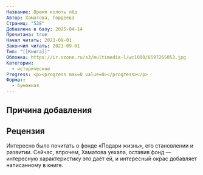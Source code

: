 ```yaml
---
Название: Время колоть лёд
Автор: Хаматова, Гордеева
Страниц: "528"
Добавлена в базу: 2025-04-14
Прочитана: true
Начал читать: 2021-09-01
Закончил читать: 2021-09-01
Тип: "[[Книга]]"
Обложка: https://ir.ozone.ru/s3/multimedia-l/wc1000/6597265053.jpg
Категории:
  - историческое
Progress: <p><progress max=0 value=0></progress></p>
Формат:
  - бумажная
---
```

## Причина добавления

## Рецензия

Интересно было почитать о фонде «Подари жизнь», его становлении и развитии. Сейчас, впрочем, Хаматова уехала, оставив фонд — интересную характеристику это даёт ей, и интересный окрас добавляет написанному в книге.